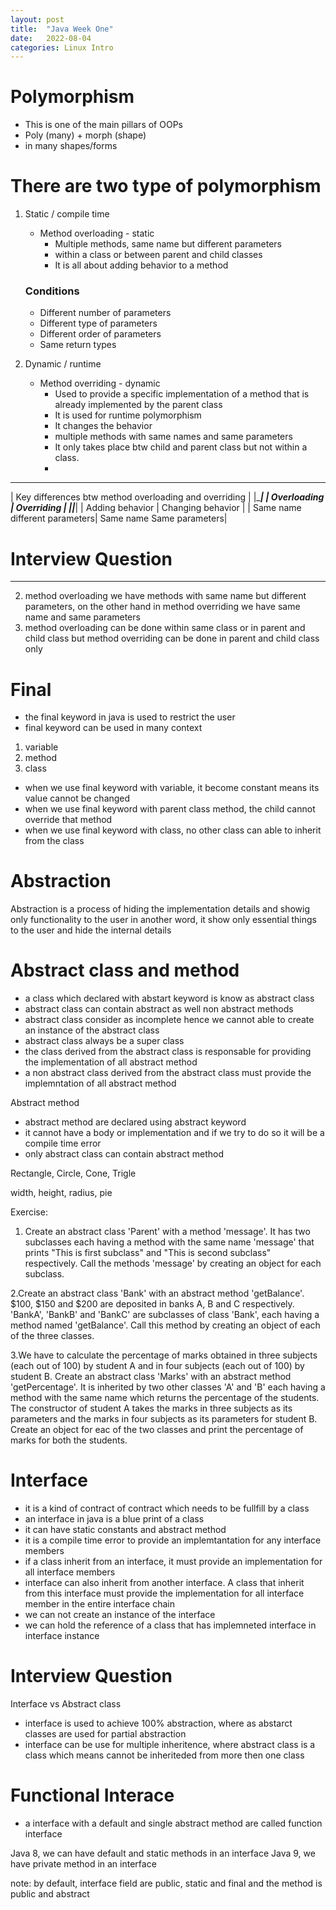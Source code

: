 ```yaml
---
layout: post
title:  "Java Week One"
date:   2022-08-04
categories: Linux Intro
---
```



# Polymorphism
- This is one of the main pillars of OOPs
- Poly (many) + morph (shape)
- in many shapes/forms

# There are two type of polymorphism
1. Static / compile time
    - Method overloading - static
        - Multiple methods, same name but different parameters
        - within a class or between parent and child classes
        - It is all about adding behavior to a method
    ### Conditions
    - Different number of parameters
    - Different type of parameters
    - Different order of parameters
    - Same return types

2. Dynamic / runtime
    - Method overriding - dynamic
        - Used to provide a specific implementation of a method that is already implemented by the parent class
        - It is used for runtime polymorphism
        - It changes the behavior
        - multiple methods with same names and same parameters
        - It only takes place btw child and parent class but not within a class.
        - 
________________________________________________________
| Key differences btw method overloading and overriding |
|_______________________________________________________|
| Overloading               |  Overriding               |
|___________________________|___________________________|
| Adding behavior           | Changing behavior         |
| Same name different parameters| Same name Same parameters|


# Interview Question
-----------------------
2. method overloading we have methods with same name but different parameters, on the other hand in method
overriding we have same name and same parameters
3. method overloading can be done within same class or in parent and child class but method overriding can
be done in parent and child class only


# Final
- the final keyword in java is used to restrict the user
- final keyword can be used in many context
1. variable
2. method
3. class


- when we use final keyword with variable, it become constant means its value cannot be changed
- when we use final keyword with parent class method, the child cannot override that method
- when we use final keyword with class, no other class can able to inherit from the class


# Abstraction 
Abstraction is a process of hiding the implementation details and showig only functionality to the user
in another word, it show only essential things to the user and hide the internal details

# Abstract class and method
- a class which declared with abstart keyword is know as abstract class
- abstract class can contain abstract as well non abstract methods
- abstract class consider as incomplete hence we cannot able to create an instance of the abstract class
- abstract class always be a super class
- the class derived from the abstract class is responsable for providing the implementation of all abstract method
- a non abstract class derived from the abstract class must provide the implemntation of all abstract method

Abstract method
- abstract method are declared using abstract keyword
- it cannot have a body or implementation and if we try to do so it will be a compile time error
- only abstract class can contain abstract method


Rectangle, Circle, Cone, Trigle

width, height, radius, pie



Exercise:

1. Create an abstract class 'Parent' with a method 'message'. 
It has two subclasses each having a method with the same name 'message' that prints "This is first subclass" 
and "This is second subclass" respectively. 
Call the methods 'message' by creating an object for each subclass.


2.Create an abstract class 'Bank' with an abstract method 'getBalance'. 
$100, $150 and $200 are deposited in banks A, B and C respectively. 
'BankA', 'BankB' and 'BankC' are subclasses of class 'Bank', each having a method named 'getBalance'. 
Call this method by creating an object of each of the three classes.


3.We have to calculate the percentage of marks obtained in three subjects (each out of 100) by student A 
and in four subjects (each out of 100) by student B. Create an abstract class 'Marks' with an abstract 
method 'getPercentage'. It is inherited by two other classes 'A' and 'B' each having a method with the 
same name which returns the percentage of the students. 
The constructor of student A takes the marks in three subjects as its parameters and the marks
 in four subjects as its parameters for student B. Create an object for eac of the two classes 
and print the percentage of marks for both the students.


# Interface
- it is a kind of contract of contract which needs to be fullfill by a class
- an interface in java is a blue print of a class
- it can have static constants and abstract method
- it is a compile time error to provide an implemtantation for any interface members
- if a class inherit from an interface, it must provide an implementation for all interface members
- interface can also inherit from another interface. A class that inherit from this interface must provide 
the implementation for all interface member in the entire interface chain
- we can not create an instance of the interface
- we can hold the reference of a class that has implemneted interface in interface instance


# Interview Question
Interface vs Abstract class
- interface is used to achieve 100% abstraction, where as abstarct classes are used for partial abstraction
- interface can be use for multiple inheritence, where abstract class is a class which means cannot be
inheriteded from more then one class

# Functional Interace
- a interface with a default and single abstract method are called function interface

Java 8, we can have default and static methods in an interface
Java 9, we have private method in an interface

note: by default, interface field are public, static and final and the method is public and abstract